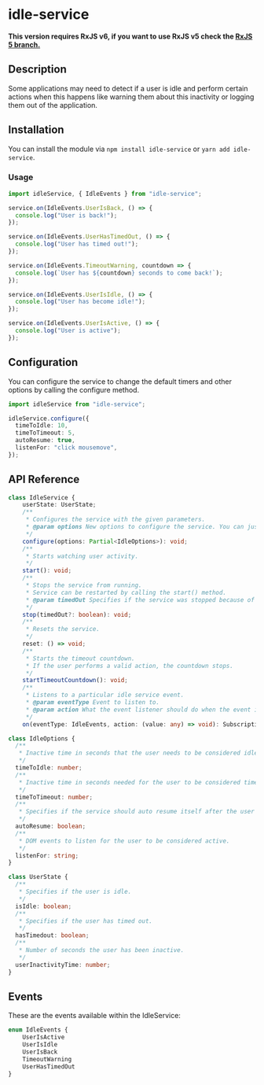 # idle-service

**This version requires RxJS v6, if you want to use RxJS v5 check the [RxJS 5 branch.](https://github.com/Kurtz1993/idle-service/tree/rxjs-5)**

## Description

Some applications may need to detect if a user is idle and perform certain actions when this happens like warning them about this inactivity or logging them out of the application.

## Installation

You can install the module via `npm install idle-service` or `yarn add idle-service`.

### Usage

```typescript
import idleService, { IdleEvents } from "idle-service";

service.on(IdleEvents.UserIsBack, () => {
  console.log("User is back!");
});

service.on(IdleEvents.UserHasTimedOut, () => {
  console.log("User has timed out!");
});

service.on(IdleEvents.TimeoutWarning, countdown => {
  console.log(`User has ${countdown} seconds to come back!`);
});

service.on(IdleEvents.UserIsIdle, () => {
  console.log("User has become idle!");
});

service.on(IdleEvents.UserIsActive, () => {
  console.log("User is active");
});
```

## Configuration

You can configure the service to change the default timers and other options by calling the configure method.

```typescript
import idleService from "idle-service";

idleService.configure({
  timeToIdle: 10,
  timeToTimeout: 5,
  autoResume: true,
  listenFor: "click mousemove",
});
```

## API Reference

```typescript
class IdleService {
    userState: UserState;
    /**
     * Configures the service with the given parameters.
     * @param options New options to configure the service. You can just pass the needed keys.
     */
    configure(options: Partial<IdleOptions>): void;
    /**
     * Starts watching user activity.
     */
    start(): void;
    /**
     * Stops the service from running.
     * Service can be restarted by calling the start() method.
     * @param timedOut Specifies if the service was stopped because of the user being timedout.
     */
    stop(timedOut?: boolean): void;
    /**
     * Resets the service.
     */
    reset: () => void;
    /**
     * Starts the timeout countdown.
     * If the user performs a valid action, the countdown stops.
     */
    startTimeoutCountdown(): void;
    /**
     * Listens to a particular idle service event.
     * @param eventType Event to listen to.
     * @param action What the event listener should do when the event is triggered.
     */
    on(eventType: IdleEvents, action: (value: any) => void): Subscription;
```

```typescript
class IdleOptions {
  /**
   * Inactive time in seconds that the user needs to be considered idle.
   */
  timeToIdle: number;
  /**
   * Inactive time in seconds needed for the user to be considered timed out *AFTER* the user has been considered idle.
   */
  timeToTimeout: number;
  /**
   * Specifies if the service should auto resume itself after the user is considered idle.
   */
  autoResume: boolean;
  /**
   * DOM events to listen for the user to be considered active.
   */
  listenFor: string;
}
```

```typescript
class UserState {
  /**
   * Specifies if the user is idle.
   */
  isIdle: boolean;
  /**
   * Specifies if the user has timed out.
   */
  hasTimedout: boolean;
  /**
   * Number of seconds the user has been inactive.
   */
  userInactivityTime: number;
}
```

## Events

These are the events available within the IdleService:

```typescript
enum IdleEvents {
    UserIsActive
    UserIsIdle
    UserIsBack
    TimeoutWarning
    UserHasTimedOut
}
```
